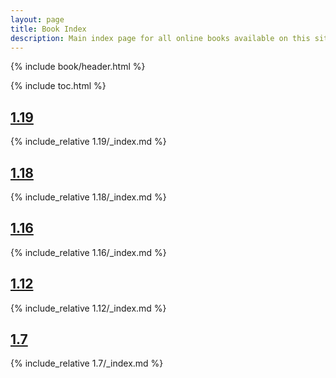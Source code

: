```yaml
---
layout: page
title: Book Index
description: Main index page for all online books available on this site. Contains links to other indexes along with other books.
---
```

{% include book/header.html %}

{% include toc.html %}

## <a href="1.19">1.19</a>

{% include_relative 1.19/_index.md %}

## <a href="1.18">1.18</a>

{% include_relative 1.18/_index.md %}

## <a href="1.16">1.16</a>

{% include_relative 1.16/_index.md %}

## <a href="1.12">1.12</a>

{% include_relative 1.12/_index.md %}

## <a href="1.7">1.7</a>

{% include_relative 1.7/_index.md %}
